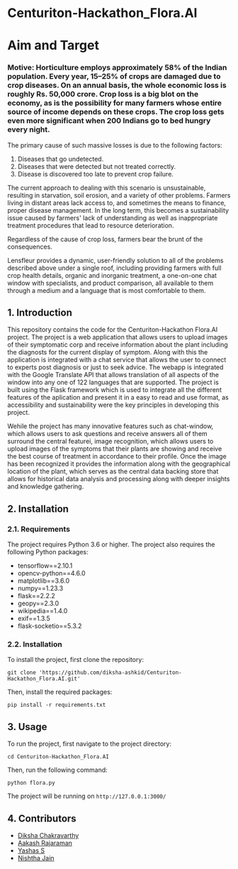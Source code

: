 # Centuriton-Hackathon_Flora.AI

# Aim and Target
### Motive: Horticulture employs approximately 58% of the Indian population. Every year, 15–25% of crops are damaged due to crop diseases. On an annual basis, the whole economic loss is roughly Rs. 50,000 crore. Crop loss is a big blot on the economy, as is the possibility for many farmers whose entire source of income depends on these crops. The crop loss gets even more significant when 200 Indians go to bed hungry every night.
The primary cause of such massive losses is due to the following factors:

1. Diseases that go undetected.
2. Diseases that were detected but not treated correctly.
3. Disease is discovered too late to prevent crop failure.

The current approach to dealing with this scenario is unsustainable, resulting in starvation, soil erosion, and a variety of other problems. Farmers living in distant areas lack access to, and sometimes the means to finance, proper disease management. In the long term, this becomes a sustainability issue caused by farmers' lack of understanding as well as inappropriate treatment procedures that lead to resource deterioration.

Regardless of the cause of crop loss, farmers bear the brunt of the consequences.

Lensfleur provides a dynamic, user-friendly solution to all of the problems described above under a single roof, including providing farmers with full crop health details, organic and inorganic treatment, a one-on-one chat window with specialists, and product comparison, all available to them through a medium and a language that is most comfortable to them.

## 1. Introduction

This repository contains the code for the Centuriton-Hackathon Flora.AI project. The project is a web application that allows users to upload images of their symptomatic corp and receive information about the plant including the diagnosts for the current display of symptom. Along with this the application is integrated with a chat service that allows the user to connect to experts post diagnosis or just to seek advice. The webapp is integrated with the Google Translate API that allows translation of all aspects of the window into any one of 122 languages that are supported. The project is built using the Flask framework which is used to integrate all the different features of the aplication and present it in a easy to read and use format, as accessibility and sustainability were the key principles in developing this project.

Wehile the project has many innovative features such as chat-window, which allows users to ask questions and receive answers all of them surround the central featurei, image recognition, which allows users to upload images of the symptoms that their plants are showing and receive the best course of treatment in accordance to their profile. Once the image has been recognized it provides the information along with the geographical location of the plant, which serves as the central data backing store that allows for historical data analysis and processing along with deeper insights and knowledge gathering.


## 2. Installation

### 2.1. Requirements

The project requires Python 3.6 or higher. The project also requires the following Python packages:

  * tensorflow==2.10.1
  * opencv-python==4.6.0
  * matplotlib==3.6.0
  * numpy==1.23.3
  * flask==2.2.2
  * geopy==2.3.0
  * wikipedia==1.4.0
  * exif==1.3.5
  * flask-socketio==5.3.2

### 2.2. Installation

To install the project, first clone the repository:

`git clone 'https://github.com/diksha-ashkid/Centuriton-Hackathon_Flora.AI.git'`

Then, install the required packages:

`pip install -r requirements.txt`

## 3. Usage

To run the project, first navigate to the project directory:

`cd Centuriton-Hackathon_Flora.AI`

Then, run the following command:

`python flora.py`

The project will be running on `http://127.0.0.1:3000/`

## 4. Contributors

  * [Diksha Chakravarthy](https://github.com/diksha-ashkid)
  * [Aakash Rajaraman](https://github.com/aakashrajaraman)
  * [Yashas S](https://github.com/Yashas2001)
  * [Nishtha Jain](https://github.com/2002nishthajain)

